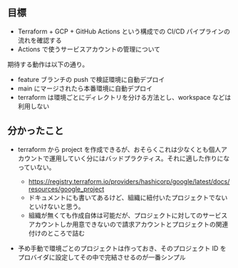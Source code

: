 ## 目標
- Terraform + GCP + GitHub Actions という構成での CI/CD パイプラインの流れを確認する
- Actions で使うサービスアカウントの管理について

期待する動作は以下の通り。
- feature ブランチの push で検証環境に自動デプロイ
- main にマージされたら本番環境に自動デプロイ
- terraform は環境ごとにディレクトリを分ける方法とし、workspace などは利用しない

## 分かったこと
- terraform から project を作成できるが、おそらくこれは少なくとも個人アカウントで運用していく分にはバッドプラクティス。それに適した作りになっていない。
  - https://registry.terraform.io/providers/hashicorp/google/latest/docs/resources/google_project
  - ドキュメントにも書いてあるけど、組織に紐付いたプロジェクトでないといけないと思う。
  - 組織が無くても作成自体は可能だが、プロジェクトに対してのサービスアカウントしか用意できないので請求アカウントとプロジェクトの関連付けのところで詰む
    
- 予め手動で環境ごとのプロジェクトは作っておき、そのプロジェクト ID をプロバイダに設定してその中で完結させるのが一番シンプル
